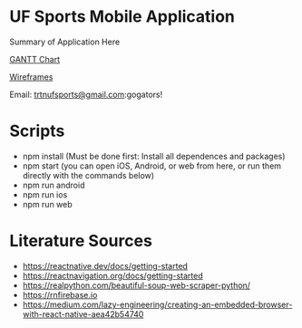 # UF Sports Mobile Application

Summary of Application Here

[GANTT Chart](https://imgur.com/a/LfFAYWd)

[Wireframes](https://www.figma.com/file/wMaIYHPwVrpYJMHmyRnN35/UF-Sports)

Email: trtnufsports@gmail.com:gogators!

# Scripts
- npm install (Must be done first: Install all dependences and packages)
- npm start (you can open iOS, Android, or web from here, or run them directly with the commands below)
- npm run android
- npm run ios
- npm run web

# Literature Sources
- https://reactnative.dev/docs/getting-started
- https://reactnavigation.org/docs/getting-started
- https://realpython.com/beautiful-soup-web-scraper-python/
- https://rnfirebase.io
- https://medium.com/lazy-engineering/creating-an-embedded-browser-with-react-native-aea42b54740
